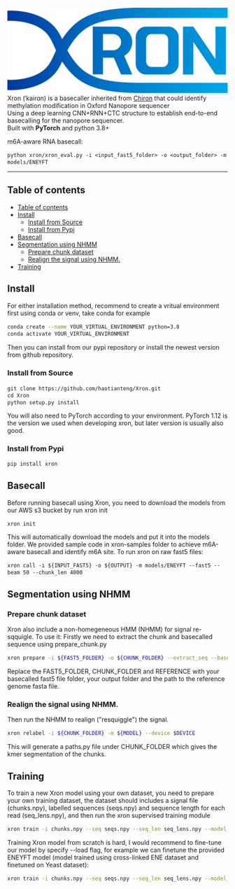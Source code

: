 ![xron_logo](https://github.com/haotianteng/Xron/blob/master/docs/images/xron_logo.png)
Xron (ˈkairɑn) is a basecaller inherited from [Chiron](https://github.com/haotianteng/Chiron) that could identify methylation modification in Oxford Nanopore sequencer  
Using a deep learning CNN+RNN+CTC structure to establish end-to-end basecalling for the nanopore sequencer.  
Built with **PyTorch** and python 3.8+

<!--
%If you found Xron useful, please consider to cite:  
%Cite paper need to be released
-->


m6A-aware RNA basecall:
```
python xron/xron_eval.py -i <input_fast5_folder> -o <output_folder> -m models/ENEYFT
```

---
## Table of contents

- [Table of contents](#table-of-contents)
- [Install](#install)
  - [Install from Source](#install-from-source)
  - [Install from Pypi](#install-from-pypi)
- [Basecall](#basecall)
- [Segmentation using NHMM](#segmentation-using-nhmm)
  - [Prepare chunk dataset](#prepare-chunk-dataset)
  - [Realign the signal using NHMM.](#realign-the-signal-using-nhmm)
- [Training](#training)
  
## Install
For either installation method, recommend to create a vritual environment first using conda or venv, take conda for example
```bash
conda create --name YOUR_VIRTUAL_ENVIRONMENT python=3.8
conda activate YOUR_VIRTUAL_ENVIRONMENT
```
Then you can install from our pypi repository or install the newest version from github repository.
### Install from Source

```
git clone https://github.com/haotianteng/Xron.git
cd Xron
python setup.py install
```
You will also need to PyTorch according to your environment. PyTorch 1.12 is the version we used when developing xron, but later version is usually also good.

### Install from Pypi
```bash
pip install xron
```
## Basecall
Before running basecall using Xron, you need to download the models from our AWS s3 bucket by run xron init
```bash
xron init
```
This will automatically download the models and put it into the models folder.
We provided sample code in xron-samples folder to achieve m6A-aware basecall and identify m6A site. To run xron on raw fast5 files:
```
xron call -i ${INPUT_FAST5} -o ${OUTPUT} -m models/ENEYFT --fast5 --beam 50 --chunk_len 4000
```

## Segmentation using NHMM
### Prepare chunk dataset
Xron also include a non-homegeneous HMM (NHMM) for signal re-sqquigle. To use it:
Firstly we need to extract the chunk and basecalled sequence using prepare_chunk.py
```bash
xron prepare -i ${FAST5_FOLDER} -o ${CHUNK_FOLDER} --extract_seq --basecaller guppy --reference ${REFERENCE} --mode rna_meth --extract_kmer -k 5 --chunk_len 4000 --write_correction
```
Replace the FAST5_FOLDER, CHUNK_FOLDER and REFERENCE with your basecalled fast5 file folder, your output folder and the path to the reference genome fasta file.

### Realign the signal using NHMM.
Then run the NHMM to realign ("resquiggle") the signal.
```bash
xron relabel -i ${CHUNK_FOLDER} -m ${MODEL} --device $DEVICE
```
This will generate a paths.py file under CHUNK_FOLDER which gives the kmer segmentation of the chunks.

## Training
To train a new Xron model using your own dataset, you need to prepare your own training dataset, the dataset should includes a signal file (chunks.npy), labelled sequences (seqs.npy) and sequence length for each read (seq_lens.npy), and then run the xron supervised training module
```bash
xron train -i chunks.npy --seq seqs.npy --seq_len seq_lens.npy --model_folder OUTPUT_MODEL_FOLDER
```
Training Xron model from scratch is hard, I would recommend to fine-tune our model by specify --load flag, for example we can finetune the provided ENEYFT model (model trained using cross-linked ENE dataset and finetuned on Yeast dataset):
```bash
xron train -i chunks.npy --seq seqs.npy --seq_len seq_lens.npy --model_folder models/ENEYFT --load
```

